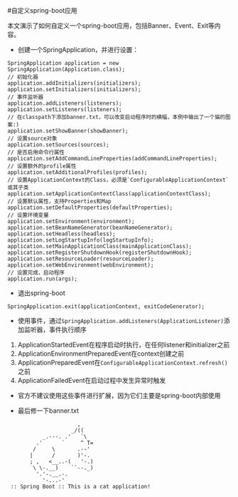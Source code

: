 #自定义spring-boot应用

本文演示了如何自定义一个spring-boot应用，包括Banner、Event、Exit等内容。

*  创建一个SpringApplication，并进行设置：
```
SpringApplication application = new SpringApplication(Application.class);
// 初始化器
application.addInitializers(initializers);
application.setInitializers(initializers);
// 事件监听器
application.addListeners(listeners);
application.setListeners(listeners);
// 在classpath下添加banner.txt，可以改变启动程序时的横幅，本例中输出了一个猫的图案:)
application.setShowBanner(showBanner);
// 设置source对象
application.setSources(sources);
// 是否启用命令行属性
application.setAddCommandLineProperties(addCommandLineProperties);
// 设置额外的profile属性
application.setAdditionalProfiles(profiles);
// 设置ApplicationContext的Class，必须是`ConfigurableApplicationContext`或其子类
application.setApplicationContextClass(applicationContextClass);
// 设置默认属性，支持Properties和Map
application.setDefaultProperties(defaultProperties);
// 设置环境变量
application.setEnvironment(environment);
application.setBeanNameGenerator(beanNameGenerator);
application.setHeadless(headless);
application.setLogStartupInfo(logStartupInfo);
application.setMainApplicationClass(mainApplicationClass);
application.setRegisterShutdownHook(registerShutdownHook);
application.setResourceLoader(resourceLoader);
application.setWebEnvironment(webEnvironment);
// 设置完成，启动程序
application.run(args);
```

*  退出spring-boot
```
SpringApplication.exit(applicationContext, exitCodeGenerator);
```

*  使用事件，通过`SpringApplication.addListeners(ApplicationListener)`添加监听器，事件执行顺序
  1.  ApplicationStartedEvent在程序启动时执行，在任何listener和initializer之前
  2.  ApplicationEnvironmentPreparedEvent在context创建之前
  3.  ApplicationPreparedEvent在`ConfigurableApplicationContext.refresh()`之前
  4.  ApplicationFailedEvent在启动过程中发生异常时触发
  *  官方不建议使用这些事件进行扩展，因为它们主要是spring-boot内部使用

*  最后修一下banner.txt
```
                      ,
                    _/((
           _.---. .'   `\
         .'      `     ^ T=
        /     \       .--'
       |      /       )'-.
       ; ,   <__..-(   '-.)
        \ \-.__)    ``--._)
         '.'-.__.-.
           '-...-'
 :: Spring Boot :: This is a cat application!
```